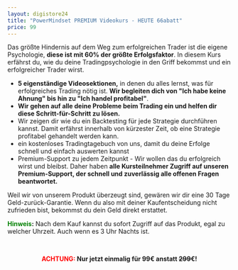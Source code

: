 ```yaml
---
layout: digistore24
title: "PowerMindset PREMIUM Videokurs - HEUTE 66abatt"
price: 99
---
```

<p>Das gr&#xF6;&#xDF;te Hindernis auf dem Weg zum erfolgreichen Trader ist die eigene Psychologie, <strong>diese ist&#xA0;mit 60% der&#xA0;gr&#xF6;&#xDF;te Erfolgsfaktor</strong>. In diesem Kurs erf&#xE4;hrst du, wie du deine Tradingpsychologie in den Griff bekommst und ein erfolgreicher Trader wirst.</p>
<ul><li><strong>5 eigenst&#xE4;ndige Videosektionen,</strong>&#xA0;in denen du alles lernst, was f&#xFC;r erfolgreiches Trading n&#xF6;tig ist.&#xA0;<strong>Wir begleiten dich von &quot;Ich habe keine Ahnung&quot; bis hin zu &quot;Ich handel profitabel&quot;</strong>.&#xA0;</li>
<li><strong>Wir gehen auf alle deine Probleme beim Trading ein und helfen dir diese Schritt-f&#xFC;r-Schritt zu l&#xF6;sen.</strong></li>
<li>Wir zeigen dir wie du ein Backtesting f&#xFC;r jede Strategie durchf&#xFC;hren kannst. Damit erf&#xE4;hrst innerhalb von k&#xFC;rzester Zeit, ob eine Strategie profitabel gehandelt werden kann.&#xA0;</li>
<li>ein kostenloses Tradingtagebuch von uns, damit du deine Erfolge schnell und einfach auswerten kannst</li>
<li>Premium-Support zu jedem Zeitpunkt - Wir wollen das du erfolgreich wirst und bleibst. Daher haben&#xA0;<strong>alle Kursteilnehmer Zugriff auf unseren Premium-Support, der schnell und zuverl&#xE4;ssig alle&#xA0;offenen Fragen beantwortet.</strong></li>
</ul><p>Weil wir von unserem Produkt &#xFC;berzeugt sind, gew&#xE4;ren wir dir eine 30 Tage Geld-zur&#xFC;ck-Garantie. Wenn&#xA0;du also mit deiner Kaufentscheidung nicht zufrieden bist, bekommst du dein Geld direkt erstattet.</p>
<p><strong><span style="color:#008000;">Hinweis</span>:</strong>&#xA0;Nach dem Kauf&#xA0;kannst du sofort Zugriff auf das Produkt, egal zu welcher Uhrzeit. Auch wenn es 3 Uhr Nachts ist.</p>
<p>&#xA0;</p>
<p style="text-align:center;"><strong><span style="color:#ff0000;">ACHTUNG:</span> Nur jetzt einmalig f&#xFC;r 99&#x20AC; anstatt <span style="text-decoration:line-through;">299</span>&#x20AC;!</strong></p>